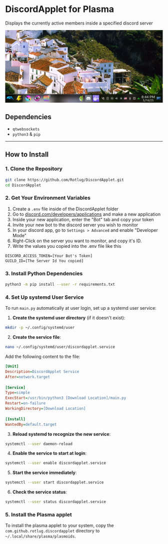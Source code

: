 # DiscordApplet for Plasma

Displays the currently active members inside a specified discord server

![Screenshot](screenshot.png)

## Dependencies

- `qtwebsockets`
- `python3` & `pip`

---

## How to Install

### 1. Clone the Repository

```bash
git clone https://github.com/Rotlug/DiscordApplet.git
cd DiscordApplet
```

### 2. Get Your Environment Variables

1. Create a `.env` file inside of the DiscordApplet folder
2. Go to [discord.com/developers/applications](https://discord.com/developers/applications) and make a new application
3. Inside your new application, enter the "Bot" tab and copy your token
4. Invite your new bot to the discord server you wish to monitor
5. In your discord app, go to `Settings > Advanced` and enable "Developer Mode"
6. Right-Click on the server you want to monitor, and copy it's ID.
7. Write the values you copied into the .env file like this

```
DISCORD_ACCESS_TOKEN=[Your Bot's Token]
GUILD_ID=[The Server Id You copied]
```

### 3. Install Python Dependencies

```bash
python3 -m pip install --user -r requirements.txt
```

### 4. Set Up systemd User Service

To run `main.py` automatically at user login, set up a systemd user service:

1. **Create the systemd user directory** (if it doesn't exist):

```bash
mkdir -p ~/.config/systemd/user
```

2. **Create the service file**:

```bash
nano ~/.config/systemd/user/discordapplet.service
```

Add the following content to the file:

```ini
[Unit]
Description=DiscordApplet Service
After=network.target

[Service]
Type=simple
ExecStart=/usr/bin/python3 [Download Location]/main.py
Restart=on-failure
WorkingDirectory=[Download Location]

[Install]
WantedBy=default.target
```

3. **Reload systemd to recognize the new service**:

```bash
systemctl --user daemon-reload
```

4. **Enable the service to start at login**:

```bash
systemctl --user enable discordapplet.service
```

5. **Start the service immediately**:

```bash
systemctl --user start discordapplet.service
```

6. **Check the service status**:

```bash
systemctl --user status discordapplet.service
```

### 5. Install the Plasma applet

To install the plasma applet to your system, copy the `com.github.rotlug.discordapplet` directory to `~/.local/share/plasma/plasmoids`.
